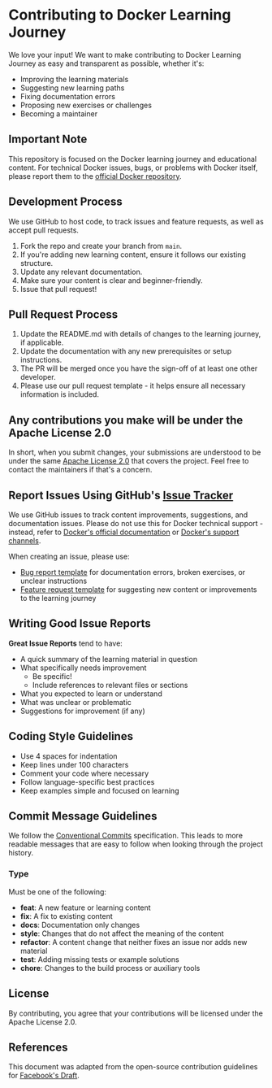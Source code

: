 # Contributing to Docker Learning Journey

We love your input! We want to make contributing to Docker Learning Journey as easy and transparent as possible, whether it's:

- Improving the learning materials
- Suggesting new learning paths
- Fixing documentation errors
- Proposing new exercises or challenges
- Becoming a maintainer

## Important Note

This repository is focused on the Docker learning journey and educational content. For technical Docker issues, bugs, or problems with Docker itself, please report them to the [official Docker repository](https://github.com/docker/docker-ce/issues).

## Development Process

We use GitHub to host code, to track issues and feature requests, as well as accept pull requests.

1. Fork the repo and create your branch from `main`.
2. If you're adding new learning content, ensure it follows our existing structure.
3. Update any relevant documentation.
4. Make sure your content is clear and beginner-friendly.
5. Issue that pull request!

## Pull Request Process

1. Update the README.md with details of changes to the learning journey, if applicable.
2. Update the documentation with any new prerequisites or setup instructions.
3. The PR will be merged once you have the sign-off of at least one other developer.
4. Please use our pull request template - it helps ensure all necessary information is included.

## Any contributions you make will be under the Apache License 2.0

In short, when you submit changes, your submissions are understood to be under the same [Apache License 2.0](http://www.apache.org/licenses/LICENSE-2.0) that covers the project. Feel free to contact the maintainers if that's a concern.

## Report Issues Using GitHub's [Issue Tracker](../../issues)

We use GitHub issues to track content improvements, suggestions, and documentation issues. Please do not use this for Docker technical support - instead, refer to [Docker's official documentation](https://docs.docker.com) or [Docker's support channels](https://docs.docker.com/support/).

When creating an issue, please use:

- [Bug report template](../../issues/new?template=bug_report.md) for documentation errors, broken exercises, or unclear instructions
- [Feature request template](../../issues/new?template=feature_request.md) for suggesting new content or improvements to the learning journey

## Writing Good Issue Reports

**Great Issue Reports** tend to have:

- A quick summary of the learning material in question
- What specifically needs improvement
  - Be specific!
  - Include references to relevant files or sections
- What you expected to learn or understand
- What was unclear or problematic
- Suggestions for improvement (if any)

## Coding Style Guidelines

- Use 4 spaces for indentation
- Keep lines under 100 characters
- Comment your code where necessary
- Follow language-specific best practices
- Keep examples simple and focused on learning

## Commit Message Guidelines

We follow the [Conventional Commits](https://www.conventionalcommits.org/) specification. This leads to more readable messages that are easy to follow when looking through the project history.

### Type

Must be one of the following:

- **feat**: A new feature or learning content
- **fix**: A fix to existing content
- **docs**: Documentation only changes
- **style**: Changes that do not affect the meaning of the content
- **refactor**: A content change that neither fixes an issue nor adds new material
- **test**: Adding missing tests or example solutions
- **chore**: Changes to the build process or auxiliary tools

## License

By contributing, you agree that your contributions will be licensed under the Apache License 2.0.

## References

This document was adapted from the open-source contribution guidelines for [Facebook's Draft](https://github.com/facebook/draft-js/blob/a9316a723f9e918afde44dea68b5f9f39b7d9b00/CONTRIBUTING.md).
